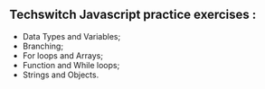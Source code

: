 ## Techswitch Javascript practice exercises :

- Data Types and Variables;
- Branching;
- For loops and Arrays;
- Function and While loops;
- Strings and Objects.
